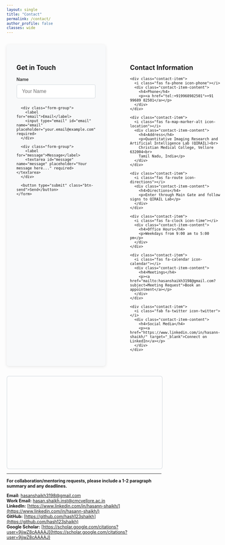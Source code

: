```yaml
---
layout: single
title: "Contact"
permalink: /contact/
author_profile: false
classes: wide
---
```


<style>
.contact-container {
  display: grid;
  grid-template-columns: 1fr 1fr;
  gap: 3rem;
  margin: 2rem 0;
}

@media (max-width: 768px) {
  .contact-container {
    grid-template-columns: 1fr;
    gap: 2rem;
  }
}

.contact-form {
  background: #f8f9fa;
  padding: 2rem;
  border-radius: 8px;
  box-shadow: 0 2px 10px rgba(0,0,0,0.1);
}

.contact-info {
  padding: 2rem;
}

.form-group {
  margin-bottom: 1.5rem;
}

.form-group label {
  display: block;
  margin-bottom: 0.5rem;
  font-weight: 600;
  color: #333;
}

.form-group input,
.form-group textarea {
  width: 100%;
  padding: 12px 16px;
  border: 2px solid #e1e5e9;
  border-radius: 6px;
  font-size: 16px;
  transition: border-color 0.3s ease;
  box-sizing: border-box;
}

.form-group input:focus,
.form-group textarea:focus {
  outline: none;
  border-color: #007bff;
}

.form-group textarea {
  height: 120px;
  resize: vertical;
}

.btn-send {
  background: #dc3545;
  color: white;
  padding: 12px 24px;
  border: none;
  border-radius: 6px;
  font-size: 16px;
  cursor: pointer;
  transition: background-color 0.3s ease;
}

.btn-send:hover {
  background: #c82333;
}

.contact-item {
  display: flex;
  align-items: center;
  margin: 1.5rem 0;
  padding: 1rem;
  background: white;
  border-radius: 8px;
  box-shadow: 0 2px 5px rgba(0,0,0,0.1);
}

.contact-item i {
  font-size: 1.5rem;
  margin-right: 1rem;
  width: 40px;
  text-align: center;
}

.contact-item .icon-phone { color: #28a745; }
.contact-item .icon-location { color: #6f42c1; }
.contact-item .icon-directions { color: #fd7e14; }
.contact-item .icon-time { color: #17a2b8; }
.contact-item .icon-calendar { color: #dc3545; }
.contact-item .icon-twitter { color: #1da1f2; }

.contact-item-content h4 {
  margin: 0 0 0.25rem 0;
  font-size: 1.1rem;
}

.contact-item-content p {
  margin: 0;
  color: #6c757d;
  font-size: 0.95rem;
}

.contact-item a {
  color: #dc3545;
  text-decoration: none;
  font-weight: 500;
}

.contact-item a:hover {
  text-decoration: underline;
}

#map {
  height: 300px;
  width: 100%;
  border-radius: 8px;
  margin-top: 2rem;
  border: 2px solid #e1e5e9;
}
</style>

<div class="contact-container">
  <div class="contact-form">
    <h2>Get in Touch</h2>
    <form action="https://formspree.io/f/your-form-id" method="POST">
      <div class="form-group">
        <label for="name">Name</label>
        <input type="text" id="name" name="name" placeholder="Your Name" required>
      </div>
      
      <div class="form-group">
        <label for="email">Email</label>
        <input type="email" id="email" name="email" placeholder="your.email@example.com" required>
      </div>
      
      <div class="form-group">
        <label for="message">Message</label>
        <textarea id="message" name="message" placeholder="Your message here..." required></textarea>
      </div>
      
      <button type="submit" class="btn-send">Send</button>
    </form>
  </div>
  
  <div class="contact-info">
    <h2>Contact Information</h2>
    
    <div class="contact-item">
      <i class="fas fa-phone icon-phone"></i>
      <div class="contact-item-content">
        <h4>Phone</h4>
        <p><a href="tel:+919968982501">+91 99689 82501</a></p>
      </div>
    </div>
    
    <div class="contact-item">
      <i class="fas fa-map-marker-alt icon-location"></i>
      <div class="contact-item-content">
        <h4>Address</h4>
        <p>Quantitative Imaging Research and Artificial Intelligence Lab (QIRAIL)<br>
        Christian Medical College, Vellore 632004<br>
        Tamil Nadu, India</p>
      </div>
    </div>
    
    <div class="contact-item">
      <i class="fas fa-route icon-directions"></i>
      <div class="contact-item-content">
        <h4>Directions</h4>
        <p>Enter through Main Gate and follow signs to QIRAIL Lab</p>
      </div>
    </div>
    
    <div class="contact-item">
      <i class="fas fa-clock icon-time"></i>
      <div class="contact-item-content">
        <h4>Office Hours</h4>
        <p>Weekdays from 9:00 am to 5:00 pm</p>
      </div>
    </div>
    
    <div class="contact-item">
      <i class="fas fa-calendar icon-calendar"></i>
      <div class="contact-item-content">
        <h4>Meetings</h4>
        <p><a href="mailto:hasanshaikh3198@gmail.com?subject=Meeting Request">Book an appointment</a></p>
      </div>
    </div>
    
    <div class="contact-item">
      <i class="fab fa-twitter icon-twitter"></i>
      <div class="contact-item-content">
        <h4>Social Media</h4>
        <p><a href="https://www.linkedin.com/in/hasann-shaikh/" target="_blank">Connect on LinkedIn</a></p>
      </div>
    </div>
  </div>
</div>

<!-- Map Container -->
<div id="map"></div>

<!-- Leaflet CSS and JS -->
<link rel="stylesheet" href="https://unpkg.com/leaflet@1.9.4/dist/leaflet.css" />
<script src="https://unpkg.com/leaflet@1.9.4/dist/leaflet.js"></script>

<script>
// Initialize the map
var map = L.map('map').setView([12.9249, 79.1382], 15); // CMC Vellore coordinates

// Add OpenStreetMap tiles
L.tileLayer('https://{s}.tile.openstreetmap.org/{z}/{x}/{y}.png', {
    attribution: '© <a href="https://www.openstreetmap.org/copyright">OpenStreetMap</a> contributors'
}).addTo(map);

// Add a marker for CMC Vellore
var marker = L.marker([12.9249, 79.1382]).addTo(map);
marker.bindPopup('<b>Christian Medical College, Vellore</b><br>QIRAIL Lab<br>Vellore, Tamil Nadu 632004').openPopup();

// Add a circle to show the general area
var circle = L.circle([12.9249, 79.1382], {
    color: 'red',
    fillColor: '#f03',
    fillOpacity: 0.1,
    radius: 500
}).addTo(map);
</script>

---

**For collaboration/mentoring requests, please include a 1-2 paragraph summary and any deadlines.**

**Email:** [hasanshaikh3198@gmail.com](mailto:hasanshaikh3198@gmail.com)  
**Work Email:** [hasan.shaikh.inst@cmcvellore.ac.in](mailto:hasan.shaikh.inst@cmcvellore.ac.in)  
**LinkedIn:** [https://www.linkedin.com/in/hasann-shaikh/](https://www.linkedin.com/in/hasann-shaikh/)  
**GitHub:** [https://github.com/hash123shaikh](https://github.com/hash123shaikh)  
**Google Scholar:** [https://scholar.google.com/citations?user=9jjwZ8cAAAAJ](https://scholar.google.com/citations?user=9jjwZ8cAAAAJ)
